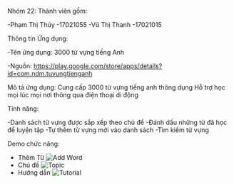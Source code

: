 Nhóm 22: Thành viên gồm:

-Phạm Thị Thúy -17021055
-Vũ Thị Thanh -17021015

Thông tin Ứng dụng:

-Tên ứng dụng: 3000 từ vựng tiếng Anh

-Nguồn: https://play.google.com/store/apps/details?id=com.ndm.tuvungtienganh 

Mô tả ứng dụng:
Cung cấp 3000 từ vựng tiếng anh thông dụng
Hỗ trợ học mọi lúc mọi nơi thông qua điện thoại di động

Tính năng:

-Danh sách từ vựng được sắp xếp theo chủ để
-Đánh dấu những từ đã học để luyện tập
-Tự thêm từ vựng mới vào danh sách
-Tìm kiếm từ vựng

Demo chức năng:
* Thêm Từ
![Add Word](https://s17.aconvert.com/convert/p3r68-cdx67/af39o-zhz0v.gif)
* Chủ đề
![Topic](https://s17.aconvert.com/convert/p3r68-cdx67/af39o-zhz0v.gif)
* Hướng dẫn
![Tutorial](https://s17.aconvert.com/convert/p3r68-cdx67/bx5ib-pf9w5.gif)


